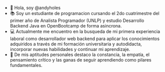 - 👋 Hola, soy @andyholes
- 📚 Soy un estudiante de programacion cursando el 2do cuatrimestre del primer año de Analista Programador (UNLP) y estudio Desarrollo Backend Java en OpenBootcamp de forma asincrona.
- 💻 Actualmente me encuentro en la busqueda de mi primera experiencia laboral como desarrollador web backend para aplicar los conocimientos adquiridos a través de mi formación universitaria y autodidacta, incorporar nuevas habilidades y continuar mi aprendizaje.
- 🧠 De mis aptitudes personales destaco la constancia, la empatía, el pensamiento crítico y las ganas de seguir aprendiendo como pilares fundamentales.
